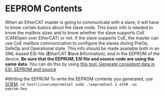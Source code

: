 # EEPROM Contents #
When an EtherCAT master is going to communicate with a slave, it will have to know certain basics about the slave node. This basic info is needed to know the mailbox sizes and to know whether the slave supports CoE (CANOpen over EtherCAT) or not. If the slave supports CoE, the master can use CoE mailbox communication to configure the slaves during PreOp, SafeOp and Operational state.
This info should be made available both in an XML-based ESI-file (**E**therCAT **S**lave **I**nformation), and in the EEPROM of the device. **Be sure that the EEPROM, ESI file and source code are using the same data**. You can do this by using [this tool: Generate consistent data in ESI, EEPROM and source](EEPROM_generator.html)

#Writing the EEPROM
To write the EEPROM contents you generated, use [SOEM][SOEM]. 
`cd test\linux\eepromtool
sudo .\eepromtool 1 eth0 -wi eeprom.hex`

[SOEM]:https://developer.berlios.de/projects/soem/